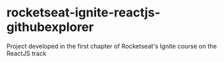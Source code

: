 # rocketseat-ignite-reactjs-githubexplorer
Project developed in the first chapter of Rocketseat's Ignite course on the ReactJS track
